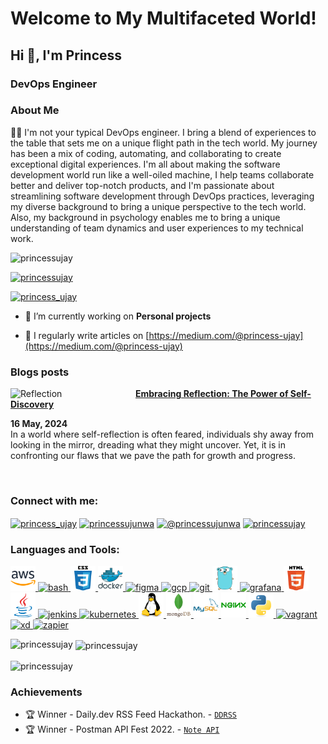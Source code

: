 # Welcome to My Multifaceted World!

<h2 align="Left">Hi 👋, I'm Princess</h2>
<h3 align="Left">DevOps Engineer</h3>

### About Me
👩‍💻 I'm not your typical DevOps engineer. I bring a blend of experiences to the table that sets me on a unique flight path in the tech world. My journey has been a mix of coding, automating, and collaborating to create exceptional digital experiences. I'm all about making the software development world run like a well-oiled machine, I help teams collaborate better and deliver top-notch products, and I'm passionate about streamlining software development through DevOps practices, leveraging my diverse background to bring a unique perspective to the tech world. Also, my background in psychology enables me to bring a unique understanding of team dynamics and user experiences to my technical work.

<p align="left"> <img src="https://komarev.com/ghpvc/?username=princessujay&label=Profile%20views&color=0e75b6&style=flat" alt="princessujay" /> </p>

<p align="left"> <a href="https://github.com/ryo-ma/github-profile-trophy"><img src="https://github-profile-trophy.vercel.app/?username=princessujay" alt="princessujay" /></a> </p>

<p align="left"> <a href="https://twitter.com/princess_ujay" target="blank"><img src="https://img.shields.io/twitter/follow/princess_ujay?logo=twitter&style=for-the-badge" alt="princess_ujay" /></a> </p>

- 🔭 I’m currently working on **Personal projects**

- 📝 I regularly write articles on [https://medium.com/@princess-ujay](https://medium.com/@princess-ujay)

### Blogs posts
<!-- BLOG-POST-LIST:START -->
<!-- HASHNODE_BLOG:START -->
<p align="left">
<a href="https://medium.com/@princess-ujay/embracing-reflection-the-power-of-self-discovery-8f56a108a30c" title="Embracing Reflection: The Power of Self-Discovery"><img src="https://miro.medium.com/v2/resize:fit:720/format:webp/1*qxZ88Hn9HJh57wdh8juEUA@2x.jpeg" alt="Reflection" width="200px" align="left" /></a>
<a href="https://medium.com/@princess-ujay/embracing-reflection-the-power-of-self-discovery-8f56a108a30c" title="Embracing Reflection: The Power of Self-Discovery"><strong>Embracing Reflection: The Power of Self-Discovery</strong></a>
<div><strong>16 May, 2024</strong>
<br/> In a world where self-reflection is often feared, individuals shy away from looking in the mirror, dreading what they might uncover. Yet, it is in confronting our flaws that we pave the path for growth and progress.</p> <br/>
<!-- HASHNODE_BLOG:END -->
<!-- BLOG-POST-LIST:END -->

<h3 align="left">Connect with me:</h3>
<p align="left">
<a href="https://twitter.com/princess_ujay" target="blank"><img align="center" src="https://raw.githubusercontent.com/rahuldkjain/github-profile-readme-generator/master/src/images/icons/Social/twitter.svg" alt="princess_ujay" height="30" width="40" /></a>
<a href="https://linkedin.com/in/princessujunwa" target="blank"><img align="center" src="https://raw.githubusercontent.com/rahuldkjain/github-profile-readme-generator/master/src/images/icons/Social/linked-in-alt.svg" alt="princessujunwa" height="30" width="40" /></a>
<a href="https://medium.com/@princessujunwa" target="blank"><img align="center" src="https://raw.githubusercontent.com/rahuldkjain/github-profile-readme-generator/master/src/images/icons/Social/medium.svg" alt="@princessujunwa" height="30" width="40" /></a>
<a href="https://www.youtube.com/c/princessujay" target="blank"><img align="center" src="https://raw.githubusercontent.com/rahuldkjain/github-profile-readme-generator/master/src/images/icons/Social/youtube.svg" alt="princessujay" height="30" width="40" /></a>
</p>

<h3 align="left">Languages and Tools:</h3>
<p align="left"> <a href="https://aws.amazon.com" target="_blank" rel="noreferrer"> <img src="https://raw.githubusercontent.com/devicons/devicon/master/icons/amazonwebservices/amazonwebservices-original-wordmark.svg" alt="aws" width="40" height="40"/> </a> <a href="https://www.gnu.org/software/bash/" target="_blank" rel="noreferrer"> <img src="https://www.vectorlogo.zone/logos/gnu_bash/gnu_bash-icon.svg" alt="bash" width="40" height="40"/> </a> <a href="https://www.w3schools.com/css/" target="_blank" rel="noreferrer"> <img src="https://raw.githubusercontent.com/devicons/devicon/master/icons/css3/css3-original-wordmark.svg" alt="css3" width="40" height="40"/> </a> <a href="https://www.docker.com/" target="_blank" rel="noreferrer"> <img src="https://raw.githubusercontent.com/devicons/devicon/master/icons/docker/docker-original-wordmark.svg" alt="docker" width="40" height="40"/> </a> <a href="https://www.figma.com/" target="_blank" rel="noreferrer"> <img src="https://www.vectorlogo.zone/logos/figma/figma-icon.svg" alt="figma" width="40" height="40"/> </a> <a href="https://cloud.google.com" target="_blank" rel="noreferrer"> <img src="https://www.vectorlogo.zone/logos/google_cloud/google_cloud-icon.svg" alt="gcp" width="40" height="40"/> </a> <a href="https://git-scm.com/" target="_blank" rel="noreferrer"> <img src="https://www.vectorlogo.zone/logos/git-scm/git-scm-icon.svg" alt="git" width="40" height="40"/> </a> <a href="https://golang.org" target="_blank" rel="noreferrer"> <img src="https://raw.githubusercontent.com/devicons/devicon/master/icons/go/go-original.svg" alt="go" width="40" height="40"/> </a> <a href="https://grafana.com" target="_blank" rel="noreferrer"> <img src="https://www.vectorlogo.zone/logos/grafana/grafana-icon.svg" alt="grafana" width="40" height="40"/> </a> <a href="https://www.w3.org/html/" target="_blank" rel="noreferrer"> <img src="https://raw.githubusercontent.com/devicons/devicon/master/icons/html5/html5-original-wordmark.svg" alt="html5" width="40" height="40"/> </a> <a href="https://www.java.com" target="_blank" rel="noreferrer"> <img src="https://raw.githubusercontent.com/devicons/devicon/master/icons/java/java-original.svg" alt="java" width="40" height="40"/> </a> <a href="https://www.jenkins.io" target="_blank" rel="noreferrer"> <img src="https://www.vectorlogo.zone/logos/jenkins/jenkins-icon.svg" alt="jenkins" width="40" height="40"/> </a> <a href="https://kubernetes.io" target="_blank" rel="noreferrer"> <img src="https://www.vectorlogo.zone/logos/kubernetes/kubernetes-icon.svg" alt="kubernetes" width="40" height="40"/> </a> <a href="https://www.linux.org/" target="_blank" rel="noreferrer"> <img src="https://raw.githubusercontent.com/devicons/devicon/master/icons/linux/linux-original.svg" alt="linux" width="40" height="40"/> </a> <a href="https://www.mongodb.com/" target="_blank" rel="noreferrer"> <img src="https://raw.githubusercontent.com/devicons/devicon/master/icons/mongodb/mongodb-original-wordmark.svg" alt="mongodb" width="40" height="40"/> </a> <a href="https://www.mysql.com/" target="_blank" rel="noreferrer"> <img src="https://raw.githubusercontent.com/devicons/devicon/master/icons/mysql/mysql-original-wordmark.svg" alt="mysql" width="40" height="40"/> </a> <a href="https://www.nginx.com" target="_blank" rel="noreferrer"> <img src="https://raw.githubusercontent.com/devicons/devicon/master/icons/nginx/nginx-original.svg" alt="nginx" width="40" height="40"/> </a> <a href="https://www.python.org" target="_blank" rel="noreferrer"> <img src="https://raw.githubusercontent.com/devicons/devicon/master/icons/python/python-original.svg" alt="python" width="40" height="40"/> </a> <a href="https://www.vagrantup.com/" target="_blank" rel="noreferrer"> <img src="https://www.vectorlogo.zone/logos/vagrantup/vagrantup-icon.svg" alt="vagrant" width="40" height="40"/> </a> <a href="https://www.adobe.com/products/xd.html" target="_blank" rel="noreferrer"> <img src="https://cdn.worldvectorlogo.com/logos/adobe-xd.svg" alt="xd" width="40" height="40"/> </a> <a href="https://zapier.com" target="_blank" rel="noreferrer"> <img src="https://www.vectorlogo.zone/logos/zapier/zapier-icon.svg" alt="zapier" width="40" height="40"/> </a> </p>

<p><img align="left" src="https://github-readme-stats.vercel.app/api/top-langs?username=princessujay&show_icons=true&locale=en&layout=compact" alt="princessujay" /></p>

<p>&nbsp;<img align="center" src="https://github-readme-stats.vercel.app/api?username=princessujay&show_icons=true&locale=en" alt="princessujay" /></p>

<p><img align="center" src="https://github-readme-streak-stats.herokuapp.com/?user=princessujay&" alt="princessujay" /></p>




### Achievements

- 🏆 Winner - Daily.dev RSS Feed Hackathon. - [`DDRSS`](https://github.com/Pradumnasaraf/DDRSS)           
- 🏆 Winner - Postman API Fest 2022. - [`Note API`](https://github.com/Pradumnasaraf/Postman-API-Fest-22)      
<!--
**PrincessUjay/PrincessUjay** is a ✨ _special_ ✨ repository because its `README.md` (this file) appears on your GitHub profile.



🔧 Tech Stack
Languages: Python, JavaScript, Bash, YAML
DevOps Tools: Docker, Kubernetes, Jenkins, Ansible, Terraform
Cloud Platforms: AWS, Azure, Google Cloud Platform (GCP)
Monitoring & Logging: Prometheus, Grafana, ELK Stack
CI/CD: GitHub Actions, GitLab CI, CircleCI
📂 Featured Projects
Project 1: Automated Deployment Pipeline

Automated CI/CD pipeline using Jenkins and Docker to streamline application deployment.
Project 2: Kubernetes Cluster Management

Designed and managed Kubernetes clusters on AWS, implementing best practices for security and scalability.
Project 3: Infrastructure as Code with Terraform

Developed infrastructure automation scripts using Terraform, enabling consistent and repeatable deployments.
📝 Blog Posts
Improving Team Collaboration with DevOps Practices
The Intersection of Psychology and DevOps
Getting Started with Kubernetes

📫 Get in Touch
Feel free to connect with me on LinkedIn or drop me an email if you want to collaborate on exciting projects or just want to say hi!

Thank you for visiting my GitHub profile! Let's make the software development world better, together. 🚀



Here are some ideas to get you started:

- 🔭 I’m currently working on personal projects
- 🌱 I’m currently mastering various DevOps tools
- 👯 I’m looking to collaborate on ...
- 🤔 I’m looking for help with ...
- 💬 Ask me about ...
- 📫 How to reach me: ...
- 😄 Pronouns: ...
- ⚡ Fun fact: ...
-->
